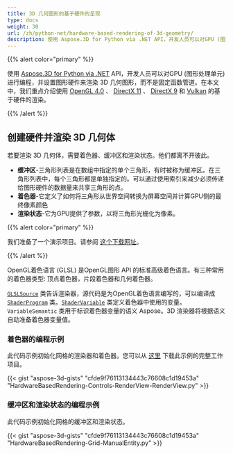 ```yaml
---
title: 3D 几何图形的基于硬件的呈现
type: docs
weight: 30
url: /zh/python-net/hardware-based-rendering-of-3d-geometry/
description: 使用 Aspose.3D for Python via .NET API，开发人员可以对GPU (图形处理单元) 进行编程，并设置图形硬件来渲染 3D 几何图形，而不是固定函数管道。
---
```

{{% alert color="primary" %}}

使用 [Aspose.3D for Python via .NET](https://products.aspose.com/3d/python-net/) API，开发人员可以对GPU (图形处理单元) 进行编程，并设置图形硬件来渲染 3D 几何图形，而不是固定函数管道。在本文中，我们重点介绍使用 [OpenGL 4.0](https://www.opengl.org/sdk/docs/man/html/glEnable.xhtml) 、 [DirectX 11](https://msdn.microsoft.com/en-us/library/windows/desktop/hh404489\(v=vs.85\).aspx) 、 [DirectX 9](https://msdn.microsoft.com/en-us/library/windows/desktop/bb147327\(v=vs.85\).aspx) 和 [Vulkan](https://www.khronos.org/registry/vulkan/specs/1.0/xhtml/vkspec.html#VkPipelineRasterizationStateCreateInfo) 的基于硬件的渲染。

{{% /alert %}}
##  **创建硬件并渲染 3D 几何体**
若要渲染 3D 几何体，需要着色器、缓冲区和渲染状态。他们都离不开彼此。

- **缓冲区**-三角形列表是在数组中指定的单个三角形，有时被称为缓冲区。在三角形列表中，每个三角形都是单独指定的。可以通过使用索引来减少必须传递给图形硬件的数据量来共享三角形的点。
- **着色器**-它定义了如何将三角形从世界空间转换为屏幕空间并计算GPU侧的最终像素颜色
- **渲染状态**-它为GPU提供了参数，以将三角形光栅化为像素。

{{% alert color="primary" %}}

我们准备了一个演示项目。请参阅 [这个下载网址](https://github.com/aspose-3d/Aspose.3D-for-.NET/tree/master/HardwareBasedRendering)。

{{% /alert %}}

OpenGL着色语言 (GLSL) 是OpenGL图形 API 的标准高级着色语言。有三种常用的着色器类型: 顶点着色器，片段着色器和几何着色器。

[`GLSLSource`](https://reference.aspose.com/3d/net/aspose.threed.render/glslsource) 类告诉渲染器，源代码是为OpenGL着色语言编写的，可以编译成 [`ShaderProgram`](https://reference.aspose.com/3d/net/aspose.threed.render/shaderprogram) 类。[`ShaderVariable`](https://reference.aspose.com/3d/net/aspose.threed.render/shadervariable) 类定义着色器中使用的变量。`VariableSemantic` 类用于标识着色器变量的语义 Aspose。3D 渲染器将根据语义自动准备着色器变量值。
###  **着色器的编程示例**
此代码示例初始化网格的渲染器和着色器。您可以从 [这里](https://github.com/aspose-3d/Aspose.3D-for-.NET/tree/master/HardwareBasedRendering) 下载此示例的完整工作项目。

{{< gist "aspose-3d-gists" "cfde9f76113134443c76608c1d19453a" "HardwareBasedRendering-Controls-RenderView-RenderView.py" >}}
###  **缓冲区和渲染状态的编程示例**
此代码示例初始化网格的缓冲区和渲染状态。

{{< gist "aspose-3d-gists" "cfde9f76113134443c76608c1d19453a" "HardwareBasedRendering-Grid-ManualEntity.py" >}}
